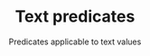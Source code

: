 ---
title: Text predicates
subtitle: Predicates applicable to text values
tags: [predicates, text]
---